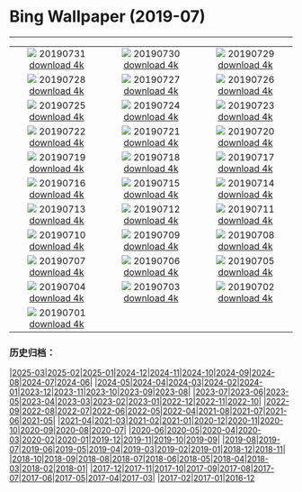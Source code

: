# Bing Wallpaper (2019-07)
**************
| | | |
| :----: | :----: | :----: |
| ![](https://www.bing.com/th?id=OHR.TreeTower_EN-US3470966766_1920x1080.jpg) 20190731 [download 4k](https://www.bing.com/th?id=OHR.TreeTower_EN-US3470966766_UHD.jpg) | ![](https://www.bing.com/th?id=OHR.TortoiseMigration_EN-US3385545831_1920x1080.jpg) 20190730 [download 4k](https://www.bing.com/th?id=OHR.TortoiseMigration_EN-US3385545831_UHD.jpg) | ![](https://www.bing.com/th?id=OHR.TrilliumLake_EN-US3336281654_1920x1080.jpg) 20190729 [download 4k](https://www.bing.com/th?id=OHR.TrilliumLake_EN-US3336281654_UHD.jpg) |
| ![](https://www.bing.com/th?id=OHR.NebraskaCarArt_EN-US3283375378_1920x1080.jpg) 20190728 [download 4k](https://www.bing.com/th?id=OHR.NebraskaCarArt_EN-US3283375378_UHD.jpg) | ![](https://www.bing.com/th?id=OHR.CahuitaNP_EN-US3238396594_1920x1080.jpg) 20190727 [download 4k](https://www.bing.com/th?id=OHR.CahuitaNP_EN-US3238396594_UHD.jpg) | ![](https://www.bing.com/th?id=OHR.NendazAlpenhorn_EN-US3193438150_1920x1080.jpg) 20190726 [download 4k](https://www.bing.com/th?id=OHR.NendazAlpenhorn_EN-US3193438150_UHD.jpg) |
| ![](https://www.bing.com/th?id=OHR.JanesCarousel_EN-US9857134061_1920x1080.jpg) 20190725 [download 4k](https://www.bing.com/th?id=OHR.JanesCarousel_EN-US9857134061_UHD.jpg) | ![](https://www.bing.com/th?id=OHR.MeerkatMob_EN-US0017108852_1920x1080.jpg) 20190724 [download 4k](https://www.bing.com/th?id=OHR.MeerkatMob_EN-US0017108852_UHD.jpg) | ![](https://www.bing.com/th?id=OHR.Skywalk_EN-US4440241441_1920x1080.jpg) 20190723 [download 4k](https://www.bing.com/th?id=OHR.Skywalk_EN-US4440241441_UHD.jpg) |
| ![](https://www.bing.com/th?id=OHR.SardiniaHawkMoth_EN-US8645984997_1920x1080.jpg) 20190722 [download 4k](https://www.bing.com/th?id=OHR.SardiniaHawkMoth_EN-US8645984997_UHD.jpg) | ![](https://www.bing.com/th?id=OHR.BuckinghamSummer_EN-US8419244709_1920x1080.jpg) 20190721 [download 4k](https://www.bing.com/th?id=OHR.BuckinghamSummer_EN-US8419244709_UHD.jpg) | ![](https://www.bing.com/th?id=OHR.MoonMuseum_EN-US8292814597_1920x1080.jpg) 20190720 [download 4k](https://www.bing.com/th?id=OHR.MoonMuseum_EN-US8292814597_UHD.jpg) |
| ![](https://www.bing.com/th?id=OHR.GodsGarden_EN-US5155689734_1920x1080.jpg) 20190719 [download 4k](https://www.bing.com/th?id=OHR.GodsGarden_EN-US5155689734_UHD.jpg) | ![](https://www.bing.com/th?id=OHR.WaterperryGardens_EN-US8173436031_1920x1080.jpg) 20190718 [download 4k](https://www.bing.com/th?id=OHR.WaterperryGardens_EN-US8173436031_UHD.jpg) | ![](https://www.bing.com/th?id=OHR.GobiSheep_EN-US3908203180_1920x1080.jpg) 20190717 [download 4k](https://www.bing.com/th?id=OHR.GobiSheep_EN-US3908203180_UHD.jpg) |
| ![](https://www.bing.com/th?id=OHR.HemingwayHome_EN-US3797204563_1920x1080.jpg) 20190716 [download 4k](https://www.bing.com/th?id=OHR.HemingwayHome_EN-US3797204563_UHD.jpg) | ![](https://www.bing.com/th?id=OHR.Ushitukiiwa_EN-US7864837707_1920x1080.jpg) 20190715 [download 4k](https://www.bing.com/th?id=OHR.Ushitukiiwa_EN-US7864837707_UHD.jpg) | ![](https://www.bing.com/th?id=OHR.LeatherbackTT_EN-US7759807534_1920x1080.jpg) 20190714 [download 4k](https://www.bing.com/th?id=OHR.LeatherbackTT_EN-US7759807534_UHD.jpg) |
| ![](https://www.bing.com/th?id=OHR.TheMac_EN-US7670367637_1920x1080.jpg) 20190713 [download 4k](https://www.bing.com/th?id=OHR.TheMac_EN-US7670367637_UHD.jpg) | ![](https://www.bing.com/th?id=OHR.NightofNights_EN-US7573513110_1920x1080.jpg) 20190712 [download 4k](https://www.bing.com/th?id=OHR.NightofNights_EN-US7573513110_UHD.jpg) | ![](https://www.bing.com/th?id=OHR.IndiaLitSpace_EN-US7080723789_1920x1080.jpg) 20190711 [download 4k](https://www.bing.com/th?id=OHR.IndiaLitSpace_EN-US7080723789_UHD.jpg) |
| ![](https://www.bing.com/th?id=OHR.KingsWalkway_EN-US7409391590_1920x1080.jpg) 20190710 [download 4k](https://www.bing.com/th?id=OHR.KingsWalkway_EN-US7409391590_UHD.jpg) | ![](https://www.bing.com/th?id=OHR.JaguarPantanal_EN-US7334347066_1920x1080.jpg) 20190709 [download 4k](https://www.bing.com/th?id=OHR.JaguarPantanal_EN-US7334347066_UHD.jpg) | ![](https://www.bing.com/th?id=OHR.ChefchaouenMorocco_EN-US7146186763_1920x1080.jpg) 20190708 [download 4k](https://www.bing.com/th?id=OHR.ChefchaouenMorocco_EN-US7146186763_UHD.jpg) |
| ![](https://www.bing.com/th?id=OHR.WesternArcticHerd_EN-US7060265745_1920x1080.jpg) 20190707 [download 4k](https://www.bing.com/th?id=OHR.WesternArcticHerd_EN-US7060265745_UHD.jpg) | ![](https://www.bing.com/th?id=OHR.PelotonSunflowers_EN-US6580114020_1920x1080.jpg) 20190706 [download 4k](https://www.bing.com/th?id=OHR.PelotonSunflowers_EN-US6580114020_UHD.jpg) | ![](https://www.bing.com/th?id=OHR.PeelCastle_EN-US6180948507_1920x1080.jpg) 20190705 [download 4k](https://www.bing.com/th?id=OHR.PeelCastle_EN-US6180948507_UHD.jpg) |
| ![](https://www.bing.com/th?id=OHR.SeattleFourth_EN-US6291178684_1920x1080.jpg) 20190704 [download 4k](https://www.bing.com/th?id=OHR.SeattleFourth_EN-US6291178684_UHD.jpg) | ![](https://www.bing.com/th?id=OHR.Transfagarasan_EN-US6188465843_1920x1080.jpg) 20190703 [download 4k](https://www.bing.com/th?id=OHR.Transfagarasan_EN-US6188465843_UHD.jpg) | ![](https://www.bing.com/th?id=OHR.BailysBeads_EN-US6110016716_1920x1080.jpg) 20190702 [download 4k](https://www.bing.com/th?id=OHR.BailysBeads_EN-US6110016716_UHD.jpg) |
| ![](https://www.bing.com/th?id=OHR.CanadaDayCanoeing_EN-US6034630534_1920x1080.jpg) 20190701 [download 4k](https://www.bing.com/th?id=OHR.CanadaDayCanoeing_EN-US6034630534_UHD.jpg) |  |  |

### 历史归档：

|[2025-03](/2025-03/2025-03.md)|[2025-02](/2025-02/2025-02.md)|[2025-01](/2025-01/2025-01.md)|[2024-12](/2024-12/2024-12.md)|[2024-11](/2024-11/2024-11.md)|[2024-10](/2024-10/2024-10.md)|[2024-09](/2024-09/2024-09.md)|[2024-08](/2024-08/2024-08.md)|[2024-07](/2024-07/2024-07.md)|[2024-06](/2024-06/2024-06.md)|
|[2024-05](/2024-05/2024-05.md)|[2024-04](/2024-04/2024-04.md)|[2024-03](/2024-03/2024-03.md)|[2024-02](/2024-02/2024-02.md)|[2024-01](/2024-01/2024-01.md)|[2023-12](/2023-12/2023-12.md)|[2023-11](/2023-11/2023-11.md)|[2023-10](/2023-10/2023-10.md)|[2023-09](/2023-09/2023-09.md)|[2023-08](/2023-08/2023-08.md)|
|[2023-07](/2023-07/2023-07.md)|[2023-06](/2023-06/2023-06.md)|[2023-05](/2023-05/2023-05.md)|[2023-04](/2023-04/2023-04.md)|[2023-03](/2023-03/2023-03.md)|[2023-02](/2023-02/2023-02.md)|[2023-01](/2023-01/2023-01.md)|[2022-12](/2022-12/2022-12.md)|[2022-11](/2022-11/2022-11.md)|[2022-10](/2022-10/2022-10.md)|
|[2022-09](/2022-09/2022-09.md)|[2022-08](/2022-08/2022-08.md)|[2022-07](/2022-07/2022-07.md)|[2022-06](/2022-06/2022-06.md)|[2022-05](/2022-05/2022-05.md)|[2022-04](/2022-04/2022-04.md)|[2021-08](/2021-08/2021-08.md)|[2021-07](/2021-07/2021-07.md)|[2021-06](/2021-06/2021-06.md)|[2021-05](/2021-05/2021-05.md)|
|[2021-04](/2021-04/2021-04.md)|[2021-03](/2021-03/2021-03.md)|[2021-02](/2021-02/2021-02.md)|[2021-01](/2021-01/2021-01.md)|[2020-12](/2020-12/2020-12.md)|[2020-11](/2020-11/2020-11.md)|[2020-10](/2020-10/2020-10.md)|[2020-09](/2020-09/2020-09.md)|[2020-08](/2020-08/2020-08.md)|[2020-07](/2020-07/2020-07.md)|
|[2020-06](/2020-06/2020-06.md)|[2020-05](/2020-05/2020-05.md)|[2020-04](/2020-04/2020-04.md)|[2020-03](/2020-03/2020-03.md)|[2020-02](/2020-02/2020-02.md)|[2020-01](/2020-01/2020-01.md)|[2019-12](/2019-12/2019-12.md)|[2019-11](/2019-11/2019-11.md)|[2019-10](/2019-10/2019-10.md)|[2019-09](/2019-09/2019-09.md)|
|[2019-08](/2019-08/2019-08.md)|[2019-07](/2019-07/2019-07.md)|[2019-06](/2019-06/2019-06.md)|[2019-05](/2019-05/2019-05.md)|[2019-04](/2019-04/2019-04.md)|[2019-03](/2019-03/2019-03.md)|[2019-02](/2019-02/2019-02.md)|[2019-01](/2019-01/2019-01.md)|[2018-12](/2018-12/2018-12.md)|[2018-11](/2018-11/2018-11.md)|
|[2018-10](/2018-10/2018-10.md)|[2018-09](/2018-09/2018-09.md)|[2018-08](/2018-08/2018-08.md)|[2018-07](/2018-07/2018-07.md)|[2018-06](/2018-06/2018-06.md)|[2018-05](/2018-05/2018-05.md)|[2018-04](/2018-04/2018-04.md)|[2018-03](/2018-03/2018-03.md)|[2018-02](/2018-02/2018-02.md)|[2018-01](/2018-01/2018-01.md)|
|[2017-12](/2017-12/2017-12.md)|[2017-11](/2017-11/2017-11.md)|[2017-10](/2017-10/2017-10.md)|[2017-09](/2017-09/2017-09.md)|[2017-08](/2017-08/2017-08.md)|[2017-07](/2017-07/2017-07.md)|[2017-06](/2017-06/2017-06.md)|[2017-05](/2017-05/2017-05.md)|[2017-04](/2017-04/2017-04.md)|[2017-03](/2017-03/2017-03.md)|
|[2017-02](/2017-02/2017-02.md)|[2017-01](/2017-01/2017-01.md)|[2016-12](/2016-12/2016-12.md)